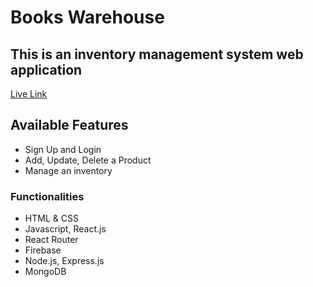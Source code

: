 # Books Warehouse

## This is an inventory management system web application

[Live Link](https://books-inventory-003.web.app/)

## Available Features

- Sign Up and Login
- Add, Update, Delete a Product
- Manage an inventory

### Functionalities

- HTML & CSS
- Javascript, React.js
- React Router
- Firebase
- Node.js, Express.js
- MongoDB
